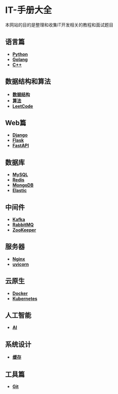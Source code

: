 # IT-手册大全

本网站的目的是整理和收集IT开发相关的教程和面试题目

## 语言篇

* [**Python**](语言篇/python/basic.md)
* [**Golang**](语言篇/Golang/basic.md) 
* [**C++**](语言篇/C++/basic.md)  

## 数据结构和算法

+ [**数据结构**]()
+ [**算法**]()
+ [**LeetCode**]()

## Web篇
    
+ [**Django**](Web篇/Django/basic.md)
+ [**Flask**](Web篇/Flask/basic.md)
+ [**FastAPI**](Web篇/FastAPI/basic.md)

## 数据库

+ [**MySQL**](数据库/MySQL/basic.md)
+ [**Redis**](数据库/Redis/basic.md)
+ [**MongoDB**](数据库/MongoDB/basic.md)
+ [**Elastic**](数据库/Elastic/basic.md)

## 中间件

+ [**Kafka**](中间件/kafka/basic.md)
+ [**RabbitMQ**](中间件/rabbitmq/basic.md)
+ [**ZooKeeper**](中间件/zookeeper/basic.md)

## 服务器

+ [**Nginx**](服务器/nginx/basic.md)
+ [**uvicorn**](服务器/uvicorn/basic.md)

## 云原生

+ [**Docker**](云原生/docker/basic.md)
+ [**Kubernetes**](云原生/kubernetes/basic.md)

## 人工智能

+ [**AI**](人工智能/basic.md)

## 系统设计

+ [**缓存**]()

## 工具篇

+ [**Git**](工具篇/git.md)


